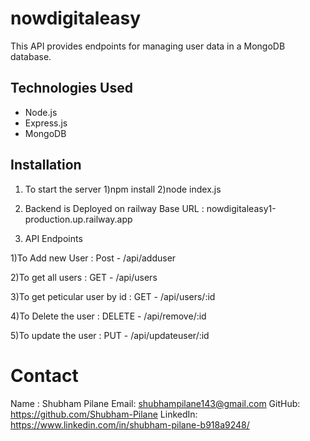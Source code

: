 # nowdigitaleasy
 
 This API provides endpoints for managing user data in a MongoDB database.

## Technologies Used

- Node.js
- Express.js
- MongoDB 

## Installation
 
 1. To start the server
    1)npm install
    2)node index.js

2. Backend is Deployed on  railway
Base URL : nowdigitaleasy1-production.up.railway.app

3. API Endpoints

1)To Add new User : Post - /api/adduser

2)To get all users : GET - /api/users

3)To get peticular user by id  : GET  - /api/users/:id

4)To Delete the user : DELETE  - /api/remove/:id

5)To update the user : PUT - /api/updateuser/:id




# Contact

Name : Shubham Pilane
Email: shubhampilane143@gmail.com
GitHub: https://github.com/Shubham-Pilane
LinkedIn: https://www.linkedin.com/in/shubham-pilane-b918a9248/
